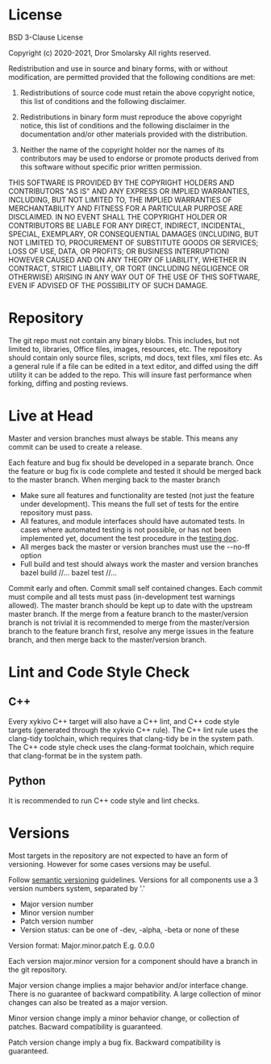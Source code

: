 # License

BSD 3-Clause License

Copyright (c) 2020-2021, Dror Smolarsky
All rights reserved.

Redistribution and use in source and binary forms, with or without
modification, are permitted provided that the following conditions are met:

1. Redistributions of source code must retain the above copyright notice,
   this list of conditions and the following disclaimer.

2. Redistributions in binary form must reproduce the above copyright notice,
   this list of conditions and the following disclaimer in the documentation
   and/or other materials provided with the distribution.

3. Neither the name of the copyright holder nor the names of its
   contributors may be used to endorse or promote products derived from
   this software without specific prior written permission.

THIS SOFTWARE IS PROVIDED BY THE COPYRIGHT HOLDERS AND CONTRIBUTORS "AS IS"
AND ANY EXPRESS OR IMPLIED WARRANTIES, INCLUDING, BUT NOT LIMITED TO, THE
IMPLIED WARRANTIES OF MERCHANTABILITY AND FITNESS FOR A PARTICULAR PURPOSE
ARE DISCLAIMED. IN NO EVENT SHALL THE COPYRIGHT HOLDER OR CONTRIBUTORS BE
LIABLE FOR ANY DIRECT, INDIRECT, INCIDENTAL, SPECIAL, EXEMPLARY, OR
CONSEQUENTIAL DAMAGES (INCLUDING, BUT NOT LIMITED TO, PROCUREMENT OF
SUBSTITUTE GOODS OR SERVICES; LOSS OF USE, DATA, OR PROFITS; OR BUSINESS
INTERRUPTION) HOWEVER CAUSED AND ON ANY THEORY OF LIABILITY, WHETHER IN
CONTRACT, STRICT LIABILITY, OR TORT (INCLUDING NEGLIGENCE OR OTHERWISE)
ARISING IN ANY WAY OUT OF THE USE OF THIS SOFTWARE, EVEN IF ADVISED OF THE
POSSIBILITY OF SUCH DAMAGE.

# Repository

The git repo must not contain any binary blobs.
This includes, but not limited to, libraries, Office files, images, resources,
etc.
The repository should contain only source files, scripts, md docs, text files,
xml files etc.
As a general rule if a file can be edited in a text editor, and diffed using the
diff utility it can be added to the repo.
This will insure fast performance when forking, diffing and posting reviews.

# Live at Head

Master and version branches must always be stable. This means any commit can be
used to create a release.

Each feature and bug fix should be developed in a separate branch.
Once the feature or bug fix is code complete and tested it should be merged back
to the master branch.
When merging back to the master branch
  * Make sure all features and functionality are tested (not just the feature
    under development). This means the full set of tests for the entire
    repository must pass.
  * All features, and module interfaces should have automated tests.
    In cases where automated testing is not possible, or has not been
    implemented yet, document the test procedure in the
    [testing doc](testing.md).
  * All merges back the master or version branches must use the --no-ff option
  * Full build and test should always work the master and version branches  
    bazel build //...
    bazel test //...

Commit early and often. Commit small self contained changes.
Each commit must compile and all tests must pass (in-development test warnings
allowed).
The master branch should be kept up to date with the upstream master branch.
If the merge from a feature branch to the master/version branch is not trivial
it is recommended to merge from the master/version branch to the feature branch
first, resolve any merge issues in the feature branch, and then merge back to
the master/version branch.

# Lint and Code Style Check

## C++

Every xykivo C++ target will also have a C++ lint, and C++ code style targets
(generated through the xykvio C++ rule).
The C++ lint rule uses the clang-tidy toolchain, which requires that clang-tidy
be in the system path.
The C++ code style check uses the clang-format toolchain, which require that
clang-format be in the system path.

## Python

It is recommended to run C++ code style and lint checks.

# Versions

Most targets in the repository are not expected to have an form of versioning.
However for some cases versions may be useful.

Follow [semantic versioning](https://semver.org/) guidelines.
Versions for all components use a 3 version numbers system, separated by '.'
* Major version number
* Minor version number
* Patch version number
* Version status: can be one of -dev, -alpha, -beta or none of these

Version format: Major.minor.patch
E.g. 0.0.0

Each version major.minor version for a component should have a branch in the
git repository.

Major version change implies a major behavior and/or interface change. There is
no guarantee of backward compatibility. A large collection of minor changes
can also be treated as a major version.

Minor version change imply a minor behavior change, or collection of patches.
Bacward compatibility is guaranteed.

Patch version change imply a bug fix. Backward compatibility is guaranteed.
